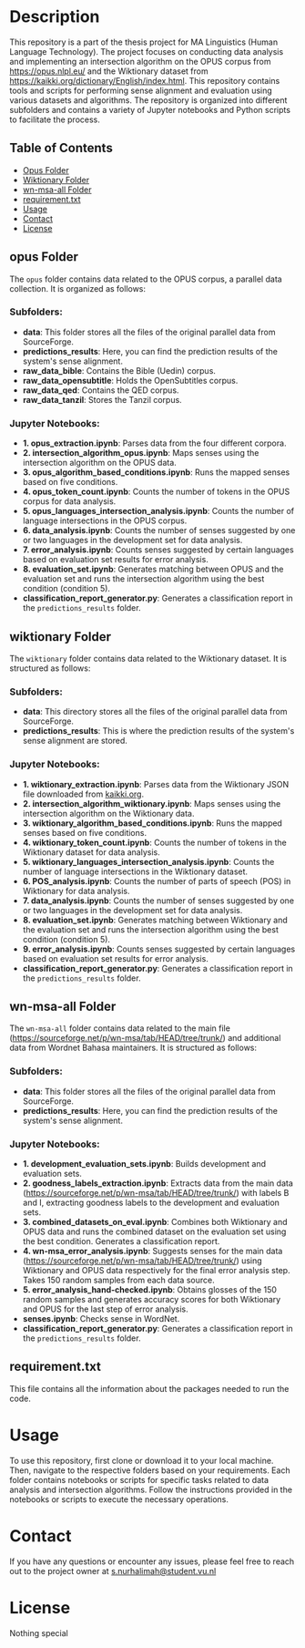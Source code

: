 # Description
This repository is a part of the thesis project for MA Linguistics (Human Language Technology). The project focuses on conducting data analysis and implementing an intersection algorithm on the OPUS corpus from https://opus.nlpl.eu/ and the Wiktionary dataset from https://kaikki.org/dictionary/English/index.html. This repository contains tools and scripts for performing sense alignment and evaluation using various datasets and algorithms. The repository is organized into different subfolders and contains a variety of Jupyter notebooks and Python scripts to facilitate the process.

## Table of Contents
- [Opus Folder](#opus-folder)
- [Wiktionary Folder](#wiktionary-folder)
- [wn-msa-all Folder](#wn-msa-all-folder)
- [requirement.txt](#requirementtxt)
- [Usage](#usage)
- [Contact](#contact)
- [License](#license)

## opus Folder

The `opus` folder contains data related to the OPUS corpus, a parallel data collection. It is organized as follows:

### Subfolders:

- **data**: This folder stores all the files of the original parallel data from SourceForge.
- **predictions_results**: Here, you can find the prediction results of the system's sense alignment.
- **raw_data_bible**: Contains the Bible (Uedin) corpus.
- **raw_data_opensubtitle**: Holds the OpenSubtitles corpus.
- **raw_data_qed**: Contains the QED corpus.
- **raw_data_tanzil**: Stores the Tanzil corpus.

### Jupyter Notebooks:

- **1. opus_extraction.ipynb**: Parses data from the four different corpora.
- **2. intersection_algorithm_opus.ipynb**: Maps senses using the intersection algorithm on the OPUS data.
- **3. opus_algorithm_based_conditions.ipynb**: Runs the mapped senses based on five conditions.
- **4. opus_token_count.ipynb**: Counts the number of tokens in the OPUS corpus for data analysis.
- **5. opus_languages_intersection_analysis.ipynb**: Counts the number of language intersections in the OPUS corpus.
- **6. data_analysis.ipynb**: Counts the number of senses suggested by one or two languages in the development set for data analysis.
- **7. error_analysis.ipynb**: Counts senses suggested by certain languages based on evaluation set results for error analysis.
- **8. evaluation_set.ipynb**: Generates matching between OPUS and the evaluation set and runs the intersection algorithm using the best condition (condition 5).
- **classification_report_generator.py**: Generates a classification report in the `predictions_results` folder.

## wiktionary Folder

The `wiktionary` folder contains data related to the Wiktionary dataset. It is structured as follows:

### Subfolders:

- **data**: This directory stores all the files of the original parallel data from SourceForge.
- **predictions_results**: This is where the prediction results of the system's sense alignment are stored.

### Jupyter Notebooks:

- **1. wiktionary_extraction.ipynb**: Parses data from the Wiktionary JSON file downloaded from [kaikki.org](https://kaikki.org/dictionary/English/index.html).
- **2. intersection_algorithm_wiktionary.ipynb**: Maps senses using the intersection algorithm on the Wiktionary data.
- **3. wiktionary_algorithm_based_conditions.ipynb**: Runs the mapped senses based on five conditions.
- **4. wiktionary_token_count.ipynb**: Counts the number of tokens in the Wiktionary dataset for data analysis.
- **5. wiktionary_languages_intersection_analysis.ipynb**: Counts the number of language intersections in the Wiktionary dataset.
- **6. POS_analysis.ipynb**: Counts the number of parts of speech (POS) in Wiktionary for data analysis.
- **7. data_analysis.ipynb**: Counts the number of senses suggested by one or two languages in the development set for data analysis.
- **8. evaluation_set.ipynb**: Generates matching between Wiktionary and the evaluation set and runs the intersection algorithm using the best condition (condition 5).
- **9. error_analysis.ipynb**: Counts senses suggested by certain languages based on evaluation set results for error analysis.
- **classification_report_generator.py**: Generates a classification report in the `predictions_results` folder.

## wn-msa-all Folder

The `wn-msa-all` folder contains data related to the main file (https://sourceforge.net/p/wn-msa/tab/HEAD/tree/trunk/) and additional data from Wordnet Bahasa maintainers. It is structured as follows:

### Subfolders:

- **data**: This folder stores all the files of the original parallel data from SourceForge.
- **predictions_results**: Here, you can find the prediction results of the system's sense alignment.

### Jupyter Notebooks:

- **1. development_evaluation_sets.ipynb**: Builds development and evaluation sets.
- **2. goodness_labels_extraction.ipynb**: Extracts data from the main data (https://sourceforge.net/p/wn-msa/tab/HEAD/tree/trunk/) with labels B and I, extracting goodness labels to the development and evaluation sets.
- **3. combined_datasets_on_eval.ipynb**: Combines both Wiktionary and OPUS data and runs the combined dataset on the evaluation set using the best condition. Generates a classification report.
- **4. wn-msa_error_analysis.ipynb**: Suggests senses for the main data (https://sourceforge.net/p/wn-msa/tab/HEAD/tree/trunk/) using Wiktionary and OPUS data respectively for the final error analysis step. Takes 150 random samples from each data source.
- **5. error_analysis_hand-checked.ipynb**: Obtains glosses of the 150 random samples and generates accuracy scores for both Wiktionary and OPUS for the last step of error analysis.
- **senses.ipynb**: Checks sense in WordNet.
- **classification_report_generator.py**: Generates a classification report in the `predictions_results` folder.

## requirement.txt
This file contains all the information about the packages needed to run the code. 

# Usage
To use this repository, first clone or download it to your local machine. Then, navigate to the respective folders based on your requirements. Each folder contains notebooks or scripts for specific tasks related to data analysis and intersection algorithms. Follow the instructions provided in the notebooks or scripts to execute the necessary operations.

# Contact
If you have any questions or encounter any issues, please feel free to reach out to the project owner at s.nurhalimah@student.vu.nl

# License
Nothing special
